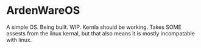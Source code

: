 # ArdenWareOS
A simple OS. Being built. WIP. Kernla should be working. Takes SOME assests from the linux kernal, but that also means it is mostly incompatable with linux.

